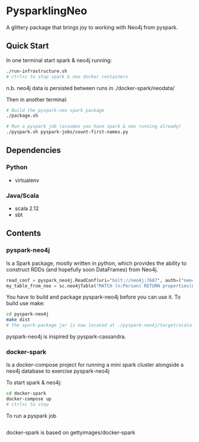 # PysparklingNeo

A glittery package that brings joy to working with Neo4j from pyspark.

## Quick Start

In one terminal start spark & neo4j running:
```bash
./run-infrastructure.sh
# ctrl+c to stop spark & neo docker containers
```
n.b. neo4j data is persisted between runs in ./docker-spark/neodata/

Then in another terminal:
```bash
# Build the pyspark-neo spark package
./package.sh

# Run a pyspark job (assumes you have spark & neo running already)
./pyspark.sh pyspark-jobs/count-first-names.py
```

## Dependencies

### Python
 - virtualenv

### Java/Scala
 - scala 2.12
 - sbt
 


## Contents

### pyspark-neo4j

Is a Spark package, mostly written in python, which provides the ability to construct RDDs (and hopefully soon DataFrames) from Neo4j.

```python
read_conf = pyspark_neo4j.ReadConf(uri="bolt://neo4j:7687", auth=("neo4j", "graphsinspark"))
my_table_from_neo = sc.neo4jTable("MATCH (n:Person) RETURN properties(n) as n", read_conf=read_conf)
```

You have to build and package pyspark-neo4j before you can use it. To build use make:

```bash
cd pyspark-neo4j
make dist
# the spark-package jar is now located at ./pyspark-neo4j/target/scala-2.11/pyspark-neo4j-assembly-0.0.1.jar
```

pyspark-neo4j is inspired by pyspark-cassandra.

### docker-spark

Is a docker-compose project for running a mini spark cluster alongside a neo4j database to exercise pyspark-neo4j

To start spark & neo4j: 
```bash
cd docker-spark
docker-compose up
# ctrl+c to stop
```

To run a pyspark job
```bash

```

docker-spark is based on gettyimages/docker-spark
